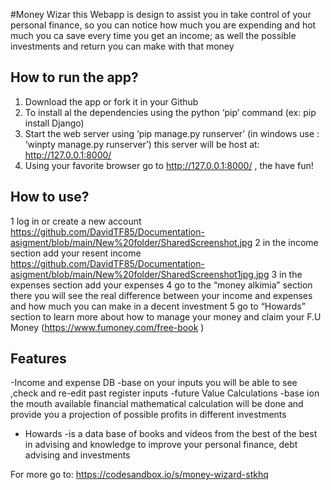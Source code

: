 #Money Wizar
this Webapp is design to assist you in take control of your personal finance, so you can notice how much you are expending and hot much you ca save every time you get an income; as well the possible investments and return you can make with that money

## How to run the app?
1.	Download the app or fork it in your Github
2.	To install al the dependencies using the python ‘pip’ command (ex: pip install Django)
3.	Start the web server using ‘pip manage.py runserver’  (in windows use : ‘winpty manage.py runserver’) this server will be host at: http://127.0.0.1:8000/ 
4.	Using your favorite browser go to http://127.0.0.1:8000/ , the have fun!
## How to use?
1 log in or create a new account
  https://github.com/DavidTF85/Documentation-asigment/blob/main/New%20folder/SharedScreenshot.jpg
2 in the income section add your resent income
  https://github.com/DavidTF85/Documentation-asigment/blob/main/New%20folder/SharedScreenshot1jpg.jpg
3 in the expenses section add your expenses
4 go to the “money alkimia” section there you will see the real difference between your income and expenses and how much you can make in a decent investment
5 go to “Howards” section to learn more about how to manage your money and claim your F.U Money (https://www.fumoney.com/free-book ) 

## Features
-Income and expense DB
	-base on your inputs you will be able to see ,check and re-edit past register inputs
-future Value Calculations
-base ion the mouth available  financial mathematical calculation will be done and provide you a projection of possible profits in different investments
- Howards
-is a data base of books and videos from the best of the best in advising and knowledge to improve your personal finance, debt advising and investments

For more go to:  https://codesandbox.io/s/money-wizard-stkhq 
